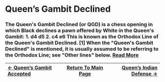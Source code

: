 # Queen’s Gambit Declined

### The Queen's Gambit Declined (or QGD) is a chess opening in which Black declines a pawn offered by White in the Queen's Gambit: 1. d4 d5 2. c4 e6 This is known as the Orthodox Line of the Queen's Gambit Declined. [1] When the "Queen's Gambit Declined" is mentioned, it is usually assumed to be referring to the Orthodox Line; see "Other lines" below.  [Read More](https://en.wikipedia.org/wiki/Queen's_Gambit_Declined)

|[<- Queen’s Gambit Accepted](Queen’sGambitAccepted.md)|[Return To Main Page](index.md)|[Queen’s Indian Defense ->](Queen’sIndianDefense.md)|
|:----|:---:|----:|
